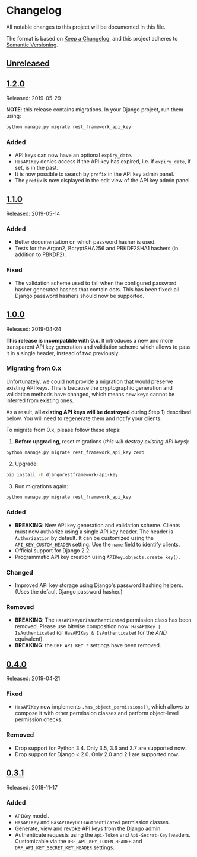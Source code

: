 # Changelog

All notable changes to this project will be documented in this file.

The format is based on [Keep a Changelog](https://keepachangelog.com/en/1.0.0/),
and this project adheres to [Semantic Versioning](https://semver.org/spec/v2.0.0.html).

## [Unreleased]

## [1.2.0]

Released: 2019-05-29

**NOTE**: this release contains migrations. In your Django project, run them using:

```python
python manage.py migrate rest_framework_api_key
```

### Added

- API keys can now have an optional `expiry_date`.
- `HasAPIKey` denies access if the API key has expired, i.e. if `expiry_date`, if set, is in the past.
- It is now possible to search by `prefix` in the API key admin panel.
- The `prefix` is now displayed in the edit view of the API key admin panel.

## [1.1.0]

Released: 2019-05-14

### Added

- Better documentation on which password hasher is used.
- Tests for the Argon2, BcryptSHA256 and PBKDF2SHA1 hashers (in addition to PBKDF2).

### Fixed

- The validation scheme used to fail when the configured password hasher generated hashes that contain dots. This has been fixed: all Django password hashers should now be supported.

## [1.0.0]

Released: 2019-04-24

**This release is incompatible with 0.x**. It introduces a new and more transparent API key generation and validation scheme which allows to pass it in a single header, instead of two previously.

### Migrating from 0.x

Unfortunately, we could not provide a migration that would preserve existing API keys. This is because the cryptographic generation and validation methods have changed, which means new keys cannot be inferred from existing ones.

As a result, **all existing API keys will be destroyed** during Step 1) described below. You will need to regenerate them and notify your clients.

To migrate from 0.x, please follow these steps:

1. **Before upgrading**, reset migrations (_this will destroy existing API keys_):

```bash
python manage.py migrate rest_framework_api_key zero
```

2. Upgrade:

```bash
pip install -U djangorestframework-api-key
```

3. Run migrations again:

```bash
python manage.py migrate rest_framework_api_key
```

### Added

- **BREAKING**: New API key generation and validation scheme. Clients must now authorize using a single API key header. The header is `Authorization` by default. It can be customized using the `API_KEY_CUSTOM_HEADER` setting. Use the `name` field to identify clients.
- Official support for Django 2.2.
- Programmatic API key creation using `APIKey.objects.create_key()`.

### Changed

- Improved API key storage using Django's password hashing helpers. (Uses the default Django password hasher.)

### Removed

- **BREAKING**: The `HasAPIKeyOrIsAuthenticated` permission class has been removed. Please use bitwise composition now: `HasAPIKey | IsAuthenticated` (or `HasAPIKey & IsAuthenticated` for the _AND_ equivalent).
- **BREAKING**: the `DRF_API_KEY_*` settings have been removed.

## [0.4.0]

Released: 2019-04-21

### Fixed

- `HasAPIKey` now implements `.has_object_permissions()`, which allows to compose it with other permission classes and perform object-level permission checks.

### Removed

- Drop support for Python 3.4. Only 3.5, 3.6 and 3.7 are supported now.
- Drop support for Django < 2.0. Only 2.0 and 2.1 are supported now.

## [0.3.1]

Released: 2018-11-17

### Added

- `APIKey` model.
- `HasAPIKey` and `HasAPIKeyOrIsAuthenticated` permission classes.
- Generate, view and revoke API keys from the Django admin.
- Authenticate requests using the `Api-Token` and `Api-Secret-Key` headers. Customizable via the `DRF_API_KEY_TOKEN_HEADER` and `DRF_API_KEY_SECRET_KEY_HEADER` settings.

[unreleased]: https://github.com/florimondmanca/djangorestframework-api-key/compare/v1.2.0...HEAD
[1.2.0]: https://github.com/florimondmanca/djangorestframework-api-key/compare/v1.1.0...v1.2.0
[1.1.0]: https://github.com/florimondmanca/djangorestframework-api-key/compare/v1.0.0...v1.1.0
[1.0.0]: https://github.com/florimondmanca/djangorestframework-api-key/compare/v0.4.0...v1.0.0
[0.4.0]: https://github.com/florimondmanca/djangorestframework-api-key/compare/v0.3.1...v0.4.0
[0.3.1]: https://github.com/florimondmanca/djangorestframework-api-key/compare/9980141e10b1dfeaaca3a6e0deebd36f5c144e7a...v0.3.1
